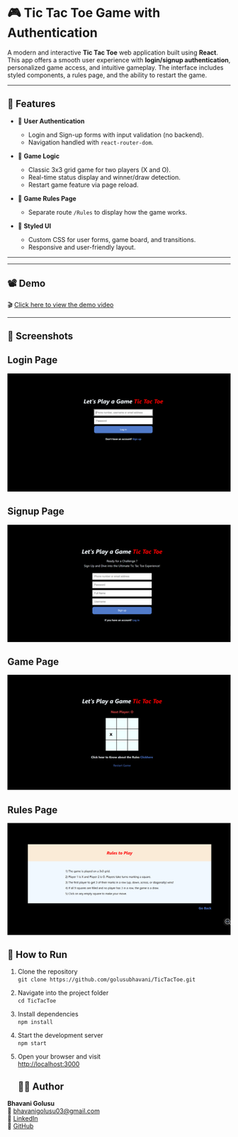# 🎮 Tic Tac Toe Game with Authentication

A modern and interactive **Tic Tac Toe** web application built using **React**. This app offers a smooth user experience with **login/signup authentication**, personalized game access, and intuitive gameplay. The interface includes styled components, a rules page, and the ability to restart the game.

---

## 🌟 Features

- 🔐 **User Authentication**
  - Login and Sign-up forms with input validation (no backend).
  - Navigation handled with `react-router-dom`.

- 🎲 **Game Logic**
  - Classic 3x3 grid game for two players (X and O).
  - Real-time status display and winner/draw detection.
  - Restart game feature via page reload.

- 📘 **Game Rules Page**
  - Separate route `/Rules` to display how the game works.

- 💅 **Styled UI**
  - Custom CSS for user forms, game board, and transitions.
  - Responsive and user-friendly layout.

---

---

## 📽️ Demo

🎬 [Click here to view the demo video](https://github.com/golusubhavani/TicTacToe/blob/main/WhatsApp%20Video%202025-04-11%20at%2018.07.04_d28cdf05.mp4)

---

## 📸 Screenshots

## Login Page
![alt text](image.png)

## Signup Page
![alt text](image-1.png)

## Game Page
![alt text](image-2.png)

## Rules Page
![alt text](image-3.png)


## 🚀 How to Run

1. Clone the repository  
   `git clone https://github.com/golusubhavani/TicTacToe.git`

2. Navigate into the project folder  
   `cd TicTacToe`

3. Install dependencies  
   `npm install`

4. Start the development server  
   `npm start`

5. Open your browser and visit  
   [http://localhost:3000](http://localhost:3000)

   ## 👩‍💻 Author

**Bhavani Golusu**  
📧 [bhavanigolusu03@gmail.com](mailto:bhavanigolusu03@gmail.com)  
🔗 [LinkedIn](https://www.linkedin.com/in/golusu-bhavani-/)  
🔗 [GitHub](https://github.com/golusubhavani)





